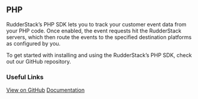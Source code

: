  ## PHP

RudderStack’s PHP SDK lets you to track your customer event data from your PHP code. Once enabled, the event requests hit the RudderStack servers, which then route the events to the specified destination platforms as configured by you.

To get started with installing and using the RudderStack’s PHP SDK, check out our GitHub repository.

### Useful Links

[View on GitHub](https://github.com/rudderlabs/rudder-sdk-php)
[Documentation](https://docs.rudderstack.com/rudderstack-sdk-integration-guides/rudderstack-php-sdk)

[//]: # "These are reference links used in the body of this note and get stripped out when the markdown processor does its job. There is no need to format nicely because it shouldn't be seen. Thanks SO - http://stackoverflow.com/questions/4823468/store-comments-in-markdown-syntax"
